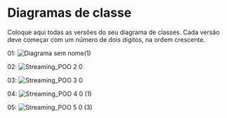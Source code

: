 # Diagramas de classe
Coloque aqui todas as versões do seu diagrama de classes. Cada versão deve começar com um número de dois dígitos, na ordem crescente.

01:
![Diagrama sem nome(1)](https://user-images.githubusercontent.com/104331565/229008771-807826ff-f144-47db-86f8-ebca84ead99f.jpg)

02:
![Streaming_POO 2 0](https://user-images.githubusercontent.com/104331565/232945862-a045743b-1dc0-4d7c-a52c-50ea536f10d1.jpg)

03:
![Streaming_POO 3 0](https://user-images.githubusercontent.com/104331565/233154021-37eebddb-1b92-48ff-beef-3eae54d7ec57.jpg)

04:
![Streaming_POO 4 0 (1)](https://user-images.githubusercontent.com/104331565/233405512-4ecb4c6a-45d8-4c2e-ba0a-4f20582ea571.jpg)

05:
![Streaming_POO 5 0 (3)](https://github.com/DisciplinasProgramacao/poo_tp_noite-grupo-kpucho/assets/104331565/85380e5d-65a8-4f73-8d1b-d0f9142915ac)


